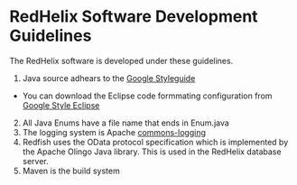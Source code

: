 # RedHelix Software Development Guidelines
The RedHelix software is developed under these guidelines.
1. Java source adhears to the [Google Styleguide](http://google.github.io/styleguide/javaguide.html) 
*  You can download the Eclipse code formmating configuration from [Google Style Eclipse](https://github.com/google/styleguide/blob/gh-pages/eclipse-java-google-style.xml)
2. All Java Enums have a file name that ends in Enum.java
3. The logging system is Apache [commons-logging](http://commons.apache.org/proper/commons-logging)
4. Redfish uses the OData protocol specification which is implemented by the Apache Olingo Java library. This is used in the RedHelix database server.
5. Maven is the build system
